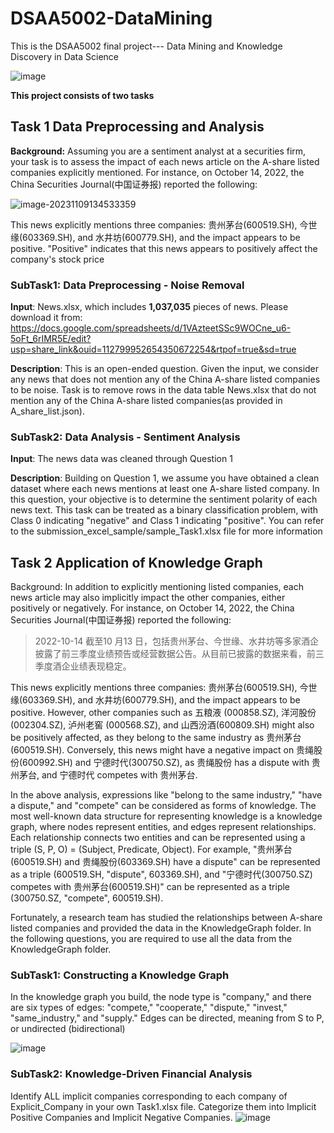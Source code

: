 # DSAA5002-DataMining
This is the DSAA5002 final project--- Data Mining and Knowledge Discovery in Data Science

![image](https://github.com/Kainan-Liu/DSAA5002-DataMining/assets/146005327/939fc4f0-ca33-49e0-a52d-05e62acb242d)

**This project consists of two tasks**

## Task 1 Data Preprocessing and Analysis
**Background:** Assuming you are a sentiment analyst at a securities firm, your task is to assess the impact of each news article on the A-share listed companies explicitly mentioned. For instance, on October 14, 2022, the China Securities Journal(中国证券报) reported the following:

![image-20231109134533359](https://github.com/Kainan-Liu/DSAA5002-DataMining/assets/146005327/361c6e5e-4942-4835-b248-e8cf3299bf70)

This news explicitly mentions three companies: 贵州茅台(600519.SH), 今世缘(603369.SH), and 水井坊(600779.SH), and the impact appears to be positive. "Positive" indicates that this news appears to positively affect the company's stock price

### SubTask1: Data Preprocessing - Noise Removal

**Input**: News.xlsx, which includes **1,037,035** pieces of news. Please download it from: https://docs.google.com/spreadsheets/d/1VAzteetSSc9WOCne_u6-5oFt_6rIMR5E/edit?usp=share_link&ouid=112799952654350672254&rtpof=true&sd=true

**Description**: This is an open-ended question. Given the input, we consider any news that does not mention any of the China A-share listed companies to be noise. Task is to remove rows in the data table News.xlsx that do not mention any of the China A-share listed companies(as provided in A_share_list.json).

### SubTask2: Data Analysis - Sentiment Analysis

**Input**: The news data was cleaned through Question 1

**Description**: Building on Question 1, we assume you have obtained a clean dataset where each news mentions at least one A-share listed company. In this question, your objective is to determine the sentiment polarity of each news text. This task can be treated as a binary classification problem, with Class 0 indicating "negative" and Class 1 indicating "positive". You can refer to the submission_excel_sample/sample_Task1.xlsx file for more information

## Task 2 Application of Knowledge Graph 

Background: In addition to explicitly mentioning listed companies, each news article may also implicitly impact the other companies, either positively or negatively. For instance, on October 14, 2022, the China Securities Journal(中国证券报) reported the following:

> 2022-10-14 截至10 月13 日，包括贵州茅台、今世缘、水井坊等多家酒企披露了前三季度业绩预告或经营数据公告。从目前已披露的数据来看，前三季度酒企业绩表现稳定。

This news explicitly mentions three companies:  贵州茅台(600519.SH),  今世缘(603369.SH), and 水井坊(600779.SH), and the impact appears to be positive. However, other companies such as  五粮液  (000858.SZ),  洋河股份  (002304.SZ),  泸州老窖 (000568.SZ), and  山西汾酒(600809.SH) might also be positively affected, as they belong to the same industry as  贵州茅台(600519.SH).  Conversely,  this  news  might  have  a  negative  impact  on  贵绳股份(600992.SH)  and  宁德时代(300750.SZ), as  贵绳股份  has a dispute with  贵州茅台, and  宁德时代  competes with  贵州茅台.   
 
In the above analysis, expressions like "belong to the same industry," "have a dispute," and "compete" can be considered as forms of knowledge. The most well-known data structure for representing knowledge is a knowledge graph, where nodes represent entities, and edges represent relationships. Each relationship connects two entities and can be represented using a triple (S, P, O) = (Subject, Predicate, Object). For example, "贵州茅台(600519.SH) and  贵绳股份(603369.SH) have a dispute" can be represented as a triple (600519.SH, "dispute", 603369.SH), and "宁德时代(300750.SZ) competes with 贵州茅台(600519.SH)" can be represented as a triple (300750.SZ, "compete", 600519.SH).   
 
Fortunately, a research team has studied the relationships between A-share listed companies and provided the data in the KnowledgeGraph folder. In the following questions, you are required to use all the data from the KnowledgeGraph folder.

### SubTask1: Constructing a Knowledge Graph 
In the knowledge graph you build,  the  node  type  is  "company,"  and  there  are  six  types  of  edges:  "compete,"  "cooperate,"  "dispute,"  "invest,"  "same_industry," and "supply." Edges can be directed, meaning from S to P, or undirected (bidirectional)

![image](https://github.com/Kainan-Liu/DSAA5002-DataMining/assets/146005327/a556d51d-a6a6-408b-b75b-89af75117677)

### SubTask2: Knowledge-Driven Financial Analysis
Identify ALL implicit companies corresponding to each company  of Explicit_Company in your own Task1.xlsx file. Categorize them into Implicit Positive Companies and Implicit Negative Companies. 
![image](https://github.com/Kainan-Liu/DSAA5002-DataMining/assets/146005327/b3f0ffd7-716b-4aa5-a87f-c60d8cdf3f3c)

